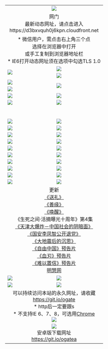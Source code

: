 ﻿<table>
  <tr></tr>
  <tr><td colspan=2 align=center><img src="https://cloud.githubusercontent.com/assets/11880933/13434984/f430fae2-e012-11e5-814f-c2df1e82b247.jpg" /></td></tr>
  <tr><td colspan=2 align=center>网门<br>最新动态网址，请点击进入
<br>https://d3bxvquh0j6kpn.cloudfront.net
    </td>
  </tr>
  <tr>
    <td colspan=2 align=center>* 微信用户，需点击右上角三个点<br>选择在浏览器中打开<br>或手工复制到浏览器地址栏
    <br>* IE6打开动态网址须在选项中勾选TLS 1.0</td>
  </tr>
  <tr>
    <td rowspan=2><a href="https://d3bxvquh0j6kpn.cloudfront.net/ogUP.aspx?name=11DKC.mp4&list=11DKC" target="_blank"><img src="https://d3bxvquh0j6kpn.cloudfront.net/Up/11DKC1.jpg" /></a></td> 
    <td><div><a href="https://d3bxvquh0j6kpn.cloudfront.net/ogUP.aspx?name=LRWS.mp4&list=LRWS" target="_blank"><img src="https://d3bxvquh0j6kpn.cloudfront.net/Up/LRWS.jpg" /></a></td>
   </tr>
  <tr>
    <td><a href="https://d3bxvquh0j6kpn.cloudfront.net/ogNiceVedio.aspx" target="_blank"><img src="https://d3bxvquh0j6kpn.cloudfront.net/Up/11TGKDY.jpg" /></a></td>
  </tr>
  <tr>
    <td><a href="https://d3bxvquh0j6kpn.cloudfront.net/ogUP.aspx?name=JQR.mp4&count=2" target="_blank"><img src="https://d3bxvquh0j6kpn.cloudfront.net/Up/JQR.jpg" /></a></td>   
    <td rowspan=2><a href="https://d3bxvquh0j6kpn.cloudfront.net/ogUP.aspx?name=JP.mp4&count=9" target="_blank"><img src="https://d3bxvquh0j6kpn.cloudfront.net/Up/JP.jpg" /></td>
  </tr>
  <tr>
    <td><a href="https://d3bxvquh0j6kpn.cloudfront.net/ogUP.aspx?name=WH.mp4" target="_blank"><img src="https://d3bxvquh0j6kpn.cloudfront.net/Up/WH.jpg" /></a></td>
  </tr>
  <tr>
    <td><a href="https://d3bxvquh0j6kpn.cloudfront.net/ogUP.aspx?name=SSZJ.mp4&list=SSZJ" target="_blank"><img src="https://d3bxvquh0j6kpn.cloudfront.net/Up/SSZJ.jpg" /></a></td>
    <td><a href="https://d3bxvquh0j6kpn.cloudfront.net/ogUP.aspx?name=1XQK.mp4&count=13" target="_blank"><img src="https://d3bxvquh0j6kpn.cloudfront.net/Up/1XQK.jpg" /></a</td>
  </tr>
  <tr>
    <td><a href="https://d3bxvquh0j6kpn.cloudfront.net/ogUP.aspx?name=ZY.mp4&count=2015|16" target="_blank"><img src="https://d3bxvquh0j6kpn.cloudfront.net/Up/ZY.jpg" /></a</td>
    <td><a href="https://d3bxvquh0j6kpn.cloudfront.net/ogUP.aspx?name=XTFY.mp4&count=B|2,A|24" target="_blank"><img src="https://d3bxvquh0j6kpn.cloudfront.net/Up/XTFY.jpg" /></a></td>
  </tr>
  <tr height="40">
  </tr>
  <tr>
    <td><a href="https://d3bxvquh0j6kpn.cloudfront.net/ogUP.aspx?name=4SQQ.mp4&list=4SQQ" target="_blank"><img src="https://d3bxvquh0j6kpn.cloudfront.net/Up/4SQQ0.jpg"/></a></td>
    <td><a href="https://d3bxvquh0j6kpn.cloudfront.net/ogUP.aspx?name=4SHQ.mp4&list=4SHQ" target="_blank"><img src="https://d3bxvquh0j6kpn.cloudfront.net/Up/4SHQ0.jpg"/></a></td>
  </tr>
  <tr>
    <td><a href="https://d3bxvquh0j6kpn.cloudfront.net/ogUP.aspx?name=4SZG.mp4&list=4SZG" target="_blank"><img src="https://d3bxvquh0j6kpn.cloudfront.net/Up/4SZG0.jpg"/></a></td>
    <td><a href="https://d3bxvquh0j6kpn.cloudfront.net/ogUP.aspx?name=4SDJ.mp4&list=4SDJ" target="_blank"><img src="https://d3bxvquh0j6kpn.cloudfront.net/Up/4SDJ0.jpg"/></a></td>
  </tr>
  <tr>
    <td><a href="https://d3bxvquh0j6kpn.cloudfront.net/ogUP.aspx?name=4SGX.mp4&list=4SGX" target="_blank"><img src="https://d3bxvquh0j6kpn.cloudfront.net/Up/4SGX0.jpg"/></a></td>
    <td><a href="https://d3bxvquh0j6kpn.cloudfront.net/ogUP.aspx?name=4SHD.mp4&list=4SHD" target="_blank"><img src="https://d3bxvquh0j6kpn.cloudfront.net/Up/4SHD0.jpg"/></a></td>
  </tr>
  <tr>
    <td><a href="https://d3bxvquh0j6kpn.cloudfront.net/ogUP.aspx?name=4CTX.mp4&list=4CTX" target="_blank"><img src="https://d3bxvquh0j6kpn.cloudfront.net/Up/4CTX0.jpg"/></a></td>
    <td><a href="https://d3bxvquh0j6kpn.cloudfront.net/ogUP.aspx?name=4CWZ.mp4&list=4CWZ" target="_blank"><img src="https://d3bxvquh0j6kpn.cloudfront.net/Up/4CWZ0.jpg"/></a></td>
  </tr>
  <tr>
    <td><a href="https://d3bxvquh0j6kpn.cloudfront.net/onUP.aspx?name=https://d1lqqjldbsh7xo.cloudfront.net/" target="_blank"><img src="https://d3bxvquh0j6kpn.cloudfront.net/Up/0DTW.jpg"/></a></td>
    <td><a href="https://d3bxvquh0j6kpn.cloudfront.net/onUP.aspx?name=https://d240ns8up8earz.cloudfront.net/acenter/" target="_blank"><img src="https://d3bxvquh0j6kpn.cloudfront.net/Up/0TDW.jpg" /></a></td>
  </tr>
  <tr>
    <td><a href="https://d3bxvquh0j6kpn.cloudfront.net/onUP.aspx?name=https://d4508d6vomz2p.cloudfront.net/gb/nsc413.htm" target="_blank"><img src="https://d3bxvquh0j6kpn.cloudfront.net/Up/0DJY.jpg" /></a></td>
    <td><a href="https://d3bxvquh0j6kpn.cloudfront.net/onUP.aspx?name=https://dilo7bqpjb57y.cloudfront.net/xtr/gb/prog204.html" target="_blank"><img src="https://d3bxvquh0j6kpn.cloudfront.net/Up/0XTR.jpg" /></a></td>
  </tr>
  <tr>
    <td><a href="https://d3bxvquh0j6kpn.cloudfront.net/onUP.aspx?name=https://d3aj00iefsmfgc.cloudfront.net/" target="_blank"><img src="https://d3bxvquh0j6kpn.cloudfront.net/Up/0MHW.jpg" /></a></td>
    <td><a href="https://d3bxvquh0j6kpn.cloudfront.net/onUP.aspx?name=https://d20wz7qt14x5d2.cloudfront.net/" target="_blank"><img src="https://d3bxvquh0j6kpn.cloudfront.net/Up/0ZJW.jpg" /></a></td>
  </tr>
  <tr>
    <td><a href="https://d3bxvquh0j6kpn.cloudfront.net/ogUP.aspx?name=0FG.zip" target="_blank"><img src="https://d3bxvquh0j6kpn.cloudfront.net/Up/0FG.jpg" /></a></td>
    <td><a href="https://d3bxvquh0j6kpn.cloudfront.net/ogUP.aspx?name=0FGA.apk" target="_blank"><img src="https://d3bxvquh0j6kpn.cloudfront.net/Up/0FGA.jpg" /></a></td>
  </tr>
  <tr>
    <td><a href="https://d3bxvquh0j6kpn.cloudfront.net/ogUP.aspx?name=0U.zip" target="_blank"><img src="https://d3bxvquh0j6kpn.cloudfront.net/Up/0U.jpg" /></a></td>
    <td><a href="https://d3bxvquh0j6kpn.cloudfront.net/ogUP.aspx?name=0UA.apk" target="_blank"><img src="https://d3bxvquh0j6kpn.cloudfront.net/Up/0UA.jpg" /></a></td>
  </tr>
  <tr>
    <td><a href="https://d3bxvquh0j6kpn.cloudfront.net/ogUP.aspx?name=0iPPOTV.zip" target="_blank"><img src="https://d3bxvquh0j6kpn.cloudfront.net/Up/0iPPOTV.jpg" /></a></td>
    <td><a href="https://d3bxvquh0j6kpn.cloudfront.net/ogUP.aspx?name=0iNTD.apk" target="_blank"><img src="https://d3bxvquh0j6kpn.cloudfront.net/Up/0iNTD.jpg" /></a></td>
  </tr>
  <tr>
    <td colspan=2 align=center>更新<br>
      <a href="https://d3bxvquh0j6kpn.cloudfront.net/ogUP.aspx?name=4ESL.mp4" target="_blank">《送礼》</a><br>
      <a href="https://d3bxvquh0j6kpn.cloudfront.net/ogUP.aspx?name=4ESY.mp4" target="_blank">《善缘》</a><br>
      <a href="https://d3bxvquh0j6kpn.cloudfront.net/ogUP.aspx?name=4EHX.mp4" target="_blank">《唤醒》</a><br>
      《生死之间·活摘曝光十周年》第4集</a><br>
      <a href="https://d3bxvquh0j6kpn.cloudfront.net/ogUP.aspx?name=4TJDBZ.mp4" target="_blank">《天津大爆炸－中国社会的阴暗面》</a><br>
      <a href="https://d3bxvquh0j6kpn.cloudfront.net/ogUP.aspx?name=4LFZ.mp4" target="_blank">《国安李凤智公开退党》</a><br>
      <a href="https://d3bxvquh0j6kpn.cloudfront.net/ogUP.aspx?name=4DDZHDCS.mp4" target="_blank">《大地震后的沉思》</a><br>
      <a href="https://d3bxvquh0j6kpn.cloudfront.net/ogUP.aspx?name=11ZYZG0.mp4" target="_blank">《自由中国》预告片</a><br>
      <a href="https://d3bxvquh0j6kpn.cloudfront.net/ogUP.aspx?name=11XR.mp4" target="_blank">《血刃》预告片</a><br>
      <a href="https://d3bxvquh0j6kpn.cloudfront.net/ogUP.aspx?name=11NYZX.mp4&count=2" target="_blank">《难以置信》预告片</a><br>
      <a href="https://d3bxvquh0j6kpn.cloudfront.net/onUP.aspx?name=https://www.minghui.org/" target="_blank">明慧网</a></td>
    </td>
  </tr>
  <tr>
    <td><a href="https://d3bxvquh0j6kpn.cloudfront.net/ogNice.aspx" target="_blank"><img src="https://d3bxvquh0j6kpn.cloudfront.net/Up/0WCYY.jpg" /></a></td>
    <td><a href="https://d3bxvquh0j6kpn.cloudfront.net/onCO.aspx?ob=600事物&op=增删改&args=WH1~%23类型6新闻%7c%23类型6评论&mode=" target="_blank"><img src="https://d3bxvquh0j6kpn.cloudfront.net/Up/0WZTT.jpg" /></a></td> 
  </tr>
  <tr>
    <td><a href="https://d3bxvquh0j6kpn.cloudfront.net/ogDY.aspx" target="_blank"><img src="https://d3bxvquh0j6kpn.cloudfront.net/Up/0FK.jpg" /></a></td>
    <td><a href="https://d3bxvquh0j6kpn.cloudfront.net/ogST.aspx" target="_blank"><img src="https://d3bxvquh0j6kpn.cloudfront.net/Up/0ST.jpg" /></a></td> 
  </tr>
  <tr>
    <td colspan=2 align=center>可以持续访问本站的永久网址，请收藏<br/><a href="https://git.io/ogate" target="_blank">https://git.io/ogate</a><br/>* http后一定要跟s<br/>* 不支持IE 6、7、8，可选用<a href="https://d3bxvquh0j6kpn.cloudfront.net/ogUP.aspx?name=0ChromePortable.zip">Chrome</a><br/><a href="https://d3bxvquh0j6kpn.cloudfront.net/Up/0WMGDL2.png" target="_blank"><img src="https://d3bxvquh0j6kpn.cloudfront.net/Up/0WMGD2.png"/></a></td>
  </tr>
  <tr>
    <td colspan=2 align=center><a href="https://d3bxvquh0j6kpn.cloudfront.net/ogUP.aspx?name=0oGate.apk" target="_blank"><img src="https://cloud.githubusercontent.com/assets/11880933/13720399/75e143ee-e842-11e5-9f0a-1421f423c80f.jpg" /></a><br>安卓版下载网址<br><a href="https://git.io/ogatea">https://git.io/ogatea</a></td>
  </tr>
  <!--tr>
    <td colspan=2 align=center>可能失效的动态网址
    </td>
  </tr-->
</table>
